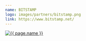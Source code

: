 ```yaml
---
name: BITSTAMP
logo: images/partners/bitstamp.png
link: https://www.bitstamp.net/
---
```


<a class="sixteen wide mobile five wide tablet three wide computer column inverted partner-div" href="{{ page.link }}">
    <img src="{{ page.logo }}" alt="{{ page.name }}" class="ui large image">
</a>